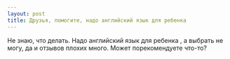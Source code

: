 ```yaml
---
layout: post 
title: Друзья, помогите, надо английский язык для ребенка  
--- 
```

Не знаю, что делать. Надо английский язык для ребенка , а выбрать не могу, да и отзывов плохих много. Может порекомендуете что-то?
